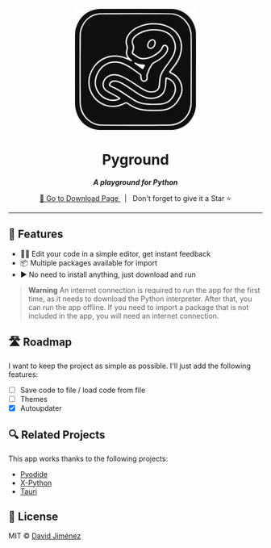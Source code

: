 <p align="center">
  <img src="./assets/logo.png" width="240" />

<h1 align="center">Pyground</h1>

<p align="center">
  <i><strong>A playground for Python</strong></i>
</p>

<p align="center">
  <a href="https://github.com/dubisdev/pyground/releases/latest">
    🔗 Go to Download Page
  </a>
    &nbsp; | &nbsp; Don't forget to give it a Star ⭐
</p>

<hr />

## 🐍 Features

- 🧑‍💻 Edit your code in a simple editor, get instant feedback
- 📦 Multiple packages available for import
- ▶️ No need to install anything, just download and run

> **Warning**
> An internet connection is required to run the app for the first time, as it needs
> to download the Python interpreter. After that, you can run the app offline.
> If you need to import a package that is not included in the app, you will need
> an internet connection.

## 🛣️ Roadmap

I want to keep the project as simple as possible. I'll just add the following features:

- [ ] Save code to file / load code from file
- [ ] Themes
- [x] Autoupdater

## 🔍 Related Projects

This app works thanks to the following projects:

- [Pyodide](https://pyodide.org/)
- [X-Python](https://github.com/suren-atoyan/x-python)
- [Tauri](https://tauri.app)

## 📜 License

MIT © [David Jiménez](https://dubis.dev)
